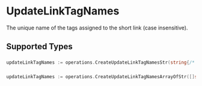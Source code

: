 # UpdateLinkTagNames

The unique name of the tags assigned to the short link (case insensitive).


## Supported Types

### 

```go
updateLinkTagNames := operations.CreateUpdateLinkTagNamesStr(string{/* values here */})
```

### 

```go
updateLinkTagNames := operations.CreateUpdateLinkTagNamesArrayOfStr([]string{/* values here */})
```

